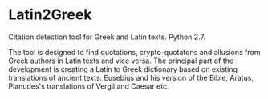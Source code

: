Latin2Greek
===========

Citation detection tool for Greek and Latin texts.
Python 2.7. 

The tool is designed to find quotations, crypto-quotatons and allusions from Greek authors in Latin texts and vice versa.
The principal part of the development is creating a Latin to Greek dictionary based on existing translations  of ancient texts:
Eusebius and his version of the Bible, Aratus, Planudes's translations of Vergil and Caesar etc. 
